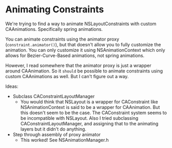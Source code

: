 #  Animating Constraints

We're trying to find a way to animate NSLayoutConstraints with custom CAAnimations. Specifically spring animations.

You can animate constraints using the animator proxy (`constraint.animator()`), but that doesn't allow you to fully customize the animation. You can only customize it using NSAnimationContext which only allows for Bezier-Curve-Based animations, not spring animations.

However, I read somewhere that the animator proxy is just a wrapper around CAAnimation. So it `should` be possible to animate constraints using custom CAAnimations as well. But I can't figure out a way.

Ideas:
- Subclass CAConstraintLayoutManager
    - You would think that NSLayout is a wrapper for CAConstraint like NSAnimationContext is said to be a wrapper for CAAnimation. But this doesn't seem to be the case. The CAConstraint system seems to be incompatible with NSLayout. Also I tried subclassing CAConstraintLayoutManager, and assigning that to the animating layers but it didn't do anything.
- Step through assembly of proxy animator
    - This worked! See NSAnimationManager.h


